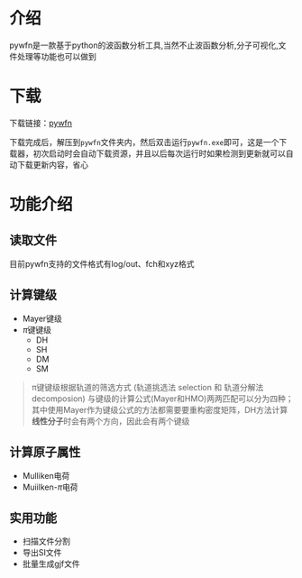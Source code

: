 # 介绍
pywfn是一款基于python的波函数分析工具,当然不止波函数分析,分子可视化,文件处理等功能也可以做到

# 下载
下载链接：<a href="./pywfn.zip">pywfn</a>

下载完成后，解压到`pywfn`文件夹内，然后双击运行`pywfn.exe`即可，这是一个下载器，初次启动时会自动下载资源，并且以后每次运行时如果检测到更新就可以自动下载更新内容，省心
# 功能介绍
## 读取文件
目前pywfn支持的文件格式有log/out、fch和xyz格式
## 计算键级
- Mayer键级
- $\pi$键键级
    - DH
    - SH
    - DM
    - SM

> π键键级根据轨道的筛选方式 (轨道挑选法 selection 和 轨道分解法 decomposion) 与键级的计算公式(Mayer和HMO)两两匹配可以分为四种；其中使用Mayer作为键级公式的方法都需要要重构密度矩阵，DH方法计算**线性分子**时会有两个方向，因此会有两个键级

## 计算原子属性
- Mulliken电荷
- Muiilken-$\pi$电荷

## 实用功能
- 扫描文件分割
- 导出SI文件
- 批量生成gjf文件